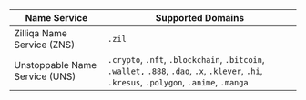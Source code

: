 | Name Service                   | Supported Domains                                                                                                                          |
| ------------------------------ | ------------------------------------------------------------------------------------------------------------------------------------------ |
| Zilliqa Name Service (ZNS)     | `.zil`                                                                                                                                     |
| Unstoppable Name Service (UNS) | `.crypto`, `.nft`, `.blockchain`, `.bitcoin`, `.wallet,` `.888`, `.dao`, `.x`, `.klever`, `.hi`, `.kresus`, `.polygon`, `.anime`, `.manga` |
